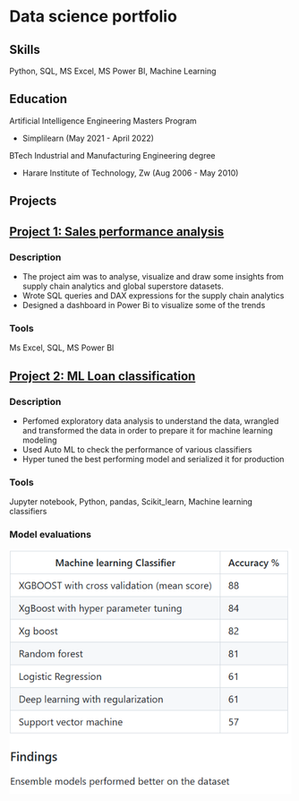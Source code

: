 # Data science portfolio

## Skills
Python, SQL, MS Excel, MS Power BI, Machine Learning

## Education

Artificial Intelligence Engineering Masters Program
- Simplilearn (May 2021 - April 2022)

BTech Industrial and Manufacturing Engineering degree                
- Harare Institute of Technology, Zw (Aug 2006 - May 2010)

## Projects 

## [Project 1: Sales performance analysis](https://github.com/mjchimbadzwa/Data-analysis-and-visualization-projects)

### Description
- The project aim was to analyse, visualize and draw some insights from supply chain analytics and global superstore datasets.
- Wrote SQL queries and DAX expressions for the supply chain analytics
- Designed a dashboard in Power Bi to visualize some of the trends 

### Tools 
Ms Excel, SQL, MS Power BI 


## [Project 2: ML Loan classification](https://github.com/mjchimbadzwa/ML-Classification-project) 

### Description 
- Perfomed exploratory data analysis to understand the data, wrangled and transformed the data in order to prepare it for machine learning modeling
- Used Auto ML to check the performance of various classifiers 
- Hyper tuned the best performing model and serialized it for production 

### Tools 
Jupyter notebook, Python, pandas, Scikit_learn, Machine learning classifiers 

### Model evaluations 
![](https://github.com/mjchimbadzwa/portfolio/blob/main/ML%20accuracy.png)
